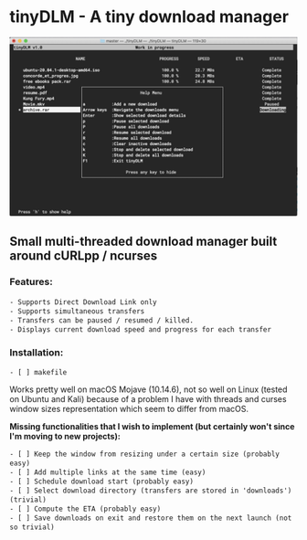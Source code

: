 # tinyDLM - A tiny download manager

![tinyDLM](/imgs/screenshot.jpg)

## Small multi-threaded download manager built around cURLpp / ncurses 

### Features:
    - Supports Direct Download Link only 
    - Supports simultaneous transfers  
    - Transfers can be paused / resumed / killed.
    - Displays current download speed and progress for each transfer  

### Installation:
    
    - [ ] makefile

Works pretty well on macOS Mojave (10.14.6), not so well on Linux (tested on Ubuntu and Kali) because of 
a problem I have with threads and curses window sizes representation which seem to differ from macOS. 


**Missing functionalities that I wish to implement (but certainly won't since I'm moving to new projects):**

    - [ ] Keep the window from resizing under a certain size (probably easy)
    - [ ] Add multiple links at the same time (easy)
    - [ ] Schedule download start (probably easy)
    - [ ] Select download directory (transfers are stored in 'downloads') (trivial)
    - [ ] Compute the ETA (probably easy)
    - [ ] Save downloads on exit and restore them on the next launch (not so trivial)



